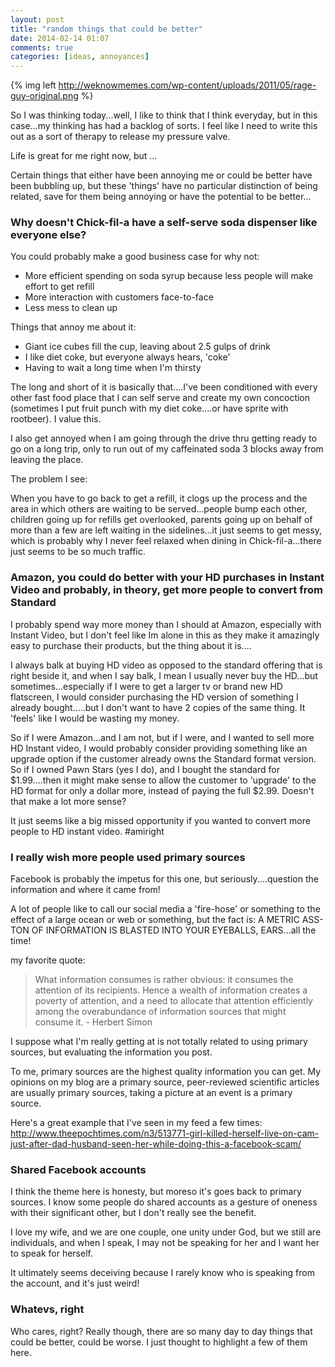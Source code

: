```yaml
---
layout: post
title: "random things that could be better"
date: 2014-02-14 01:07
comments: true
categories: [ideas, annoyances]
---
```


{% img left http://weknowmemes.com/wp-content/uploads/2011/05/rage-guy-original.png %}

So I was thinking today...well, I like to think that I think everyday, but in this case...my thinking has had a backlog of sorts.  I feel like I need to write this out as a sort of therapy to release my pressure valve.

Life is great for me right now, but ...

Certain things that either have been annoying me or could be better have been bubbling up, but these 'things' have no particular distinction of being related, save for them being annoying or have the potential to be better...

<!-- more -->


### Why doesn't Chick-fil-a have a self-serve soda dispenser like everyone else?

You could probably make a good business case for why not:

* More efficient spending on soda syrup because less people will make effort to get refill
* More interaction with customers face-to-face
* Less mess to clean up

Things that annoy me about it:

* Giant ice cubes fill the cup, leaving about 2.5 gulps of drink
* I like diet coke, but everyone always hears, 'coke'
* Having to wait a long time when I'm thirsty

The long and short of it is basically that....I've been conditioned with every other fast food place that I can self serve and create my own concoction (sometimes I put fruit punch with my diet coke....or have sprite with rootbeer).  I value this.

I also get annoyed when I am going through the drive thru getting ready to go on a long trip, only to run out of my caffeinated soda 3 blocks away from leaving the place.

The problem I see:

 When you have to go back to get a refill, it clogs up the process and the area in which others are waiting to be served...people bump each other, children going up for refills get overlooked, parents going up on behalf of more than a few are left waiting in the sidelines...it just seems to get messy, which is probably why I never feel relaxed when dining in Chick-fil-a...there just seems to be so much traffic.

### Amazon, you could do better with your HD purchases in Instant Video and probably, in theory, get more people to convert from Standard

 I probably spend way more money than I should at Amazon, especially with Instant Video, but I don't feel like Im alone in this as they make it amazingly easy to purchase their products, but the thing about it is....

 I always balk at buying HD video as opposed to the standard offering that is right beside it, and when I say balk, I mean I usually never buy the HD...but sometimes...especially if I were to get a larger tv or brand new HD flatscreen, I would consider purchasing the HD version of something I already bought.....but I don't want to have 2 copies of the same thing.  It 'feels' like I would be wasting my money.

 So if I were Amazon...and I am not, but if I were, and I wanted to sell more HD Instant video, I would probably consider providing something like an upgrade option if the customer already owns the Standard format version.  So if I owned Pawn Stars (yes I do), and I bought the standard for $1.99....then it might make sense to allow the customer to 'upgrade' to the HD format for only a dollar more, instead of paying the full $2.99.  Doesn't that make a lot more sense?  

 It just seems like a big missed opportunity if you wanted to convert more people to HD instant video. #amiright

### I really wish more people used primary sources

 Facebook is probably the impetus for this one, but seriously....question the information and where it came from!  

 A lot of people like to call our social media a 'fire-hose' or something to the effect of a large ocean or web or something, but the fact is: A METRIC ASS-TON OF INFORMATION IS BLASTED INTO YOUR EYEBALLS, EARS...all the time!

 my favorite quote:

 <blockquote>What information consumes is rather obvious: it consumes the attention of its recipients. Hence a wealth of information creates a poverty of attention, and a need to allocate that attention efficiently among the overabundance of information sources that might consume it. - Herbert Simon</blockquote> 

 I suppose what I'm really getting at is not totally related to using primary sources, but evaluating the information you post.

 To me, primary sources are the highest quality information you can get.  My opinions on my blog are a primary source, peer-reviewed scientific articles are usually primary sources, taking a picture at an event is a primary source.

 Here's a great example that I've seen in my feed a few times: http://www.theepochtimes.com/n3/513771-girl-killed-herself-live-on-cam-just-after-dad-husband-seen-her-while-doing-this-a-facebook-scam/


### Shared Facebook accounts

I think the theme here is honesty, but moreso it's goes back to primary sources.  I know some people do shared accounts as a gesture of oneness with their significant other, but I don't really see the benefit.

I love my wife, and we are one couple, one unity under God, but we still are individuals, and when I speak, I may not be speaking for her and I want her to speak for herself.  

It ultimately seems deceiving because I rarely know who is speaking from the account, and it's just weird!

### Whatevs, right

Who cares, right?  Really though, there are so many day to day things that could be better, could be worse.  I just thought to highlight a few of them here.

